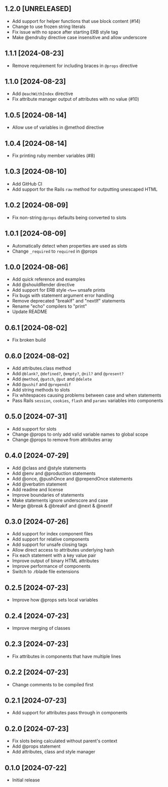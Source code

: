 ## 1.2.0 [UNRELEASED]
- Add support for helper functions that use block content (#14)
- Change to use frozen string literals
- Fix issue with no space after starting ERB style tag
- Make @endruby directive case insensitive and allow underscore

## 1.1.1 [2024-08-23]
- Remove requirement for including braces in `@props` directive

## 1.1.0 [2024-08-23]
- Add `@eachWithIndex` directive
- Fix attribute manager output of attributes with no value (#10)

## 1.0.5 [2024-08-14]
- Allow use of variables in @method directive

## 1.0.4 [2024-08-14]
- Fix printing ruby member variables (#8)

## 1.0.3 [2024-08-10]
- Add GitHub CI
- Add support for the Rails `raw` method for outputting unescaped HTML

## 1.0.2 [2024-08-09]
- Fix non-string `@props` defaults being converted to slots

## 1.0.1 [2024-08-09]
- Automatically detect when properties are used as slots
- Change `_required` to `required` in @props

## 1.0.0 [2024-08-06]
- Add quick reference and examples
- Add @shouldRender directive
- Add support for ERB style `<%==` unsafe prints
- Fix bugs with statement argument error handling
- Remove deprecated "breakIf" and "nextIf" statements
- Rename "echo" compilers to "print"
- Update README

## 0.6.1 [2024-08-02]
- Fix broken build

## 0.6.0 [2024-08-02]
- Add attributes.class method
- Add `@blank?`, `@defined?`, `@empty?`, `@nil?` and `@present?`
- Add `@method`, `@patch`, `@put` and `@delete`
- Add `@pushif` and `@prependif`
- Add string methods to slots
- Fix whitespaces causing problems between case and when statements
- Pass Rails `session`, `cookies`, `flash` and `params` variables into components

## 0.5.0 [2024-07-31]
- Add support for slots
- Change @props to only add valid variable names to global scope
- Change @props to remove from attributes array

## 0.4.0 [2024-07-29]
- Add @class and @style statements
- Add @env and @production statements
- Add @once, @pushOnce and @prependOnce statements
- Add @verbatim statement
- Add readme and license
- Improve boundaries of statements
- Make statements ignore underscore and case
- Merge @break & @breakif and @next & @nextif

## 0.3.0 [2024-07-26]
- Add support for index component files
- Add support for relative components
- Add support for unsafe closing tags
- Allow direct access to attributes underlying hash
- Fix each statement with a key value pair
- Improve output of binary HTML attributes
- Improve performance of components
- Switch to .rblade file extensions

## 0.2.5 [2024-07-23]
- Improve how @props sets local variables

## 0.2.4 [2024-07-23]
- Improve merging of classes

## 0.2.3 [2024-07-23]
- Fix attributes in components that have multiple lines

## 0.2.2 [2024-07-23]
- Change comments to be compiled first

## 0.2.1 [2024-07-23]
- Add support for attributes pass through in components

## 0.2.0 [2024-07-23]
- Fix slots being calculated without parent's context
- Add @props statement
- Add attributes, class and style manager

## 0.1.0 [2024-07-22]
- Initial release